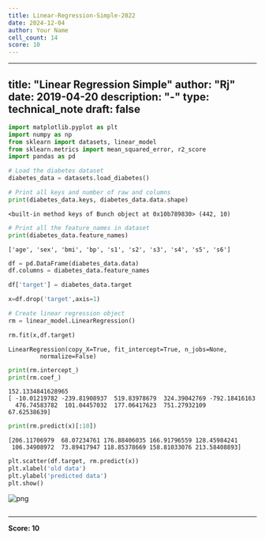 ```yaml
---
title: Linear-Regression-Simple-2022
date: 2024-12-04
author: Your Name
cell_count: 14
score: 10
---
```


---
title: "Linear Regression Simple"
author: "Rj"
date: 2019-04-20
description: "-"
type: technical_note
draft: false
---

```python
import matplotlib.pyplot as plt
import numpy as np
from sklearn import datasets, linear_model
from sklearn.metrics import mean_squared_error, r2_score
import pandas as pd
```


```python
# Load the diabetes dataset
diabetes_data = datasets.load_diabetes()
```


```python
# Print all keys and number of raw and columns
print(diabetes_data.keys, diabetes_data.data.shape)
```

    <built-in method keys of Bunch object at 0x10b789830> (442, 10)



```python
# Print all the feature_names in dataset
print(diabetes_data.feature_names)
```

    ['age', 'sex', 'bmi', 'bp', 's1', 's2', 's3', 's4', 's5', 's6']



```python
df = pd.DataFrame(diabetes_data.data)
df.columns = diabetes_data.feature_names
```


```python
df['target'] = diabetes_data.target
```


```python
x=df.drop('target',axis=1)
```


```python
# Create linear regression object
rm = linear_model.LinearRegression()
```


```python
rm.fit(x,df.target)
```




    LinearRegression(copy_X=True, fit_intercept=True, n_jobs=None,
             normalize=False)




```python
print(rm.intercept_)
print(rm.coef_)
```

    152.1334841628965
    [ -10.01219782 -239.81908937  519.83978679  324.39042769 -792.18416163
      476.74583782  101.04457032  177.06417623  751.27932109   67.62538639]



```python
print(rm.predict(x)[:10])
```

    [206.11706979  68.07234761 176.88406035 166.91796559 128.45984241
     106.34908972  73.89417947 118.85378669 158.81033076 213.58408893]



```python
plt.scatter(df.target, rm.predict(x))
plt.xlabel('old data')
plt.ylabel('predicted data')
plt.show()
```


    
![png](/mlnotes/images/linear-regression-simple_12_0.png)
    



```python

```


---
**Score: 10**